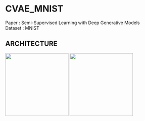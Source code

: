 # CVAE_MNIST

Paper   : Semi-Supervised Learning with Deep Generative Models  
Dataset : MNIST

ARCHITECTURE
-------------------------------------------------------------------
<div>
 <img width="200" src = "https://user-images.githubusercontent.com/19617361/39619985-9a761a40-4fc4-11e8-86e0-215a76007d49.png">
 <img width="200" src = "https://user-images.githubusercontent.com/19617361/39620330-caf70188-4fc5-11e8-8813-65f964e405ca.png">
</div>
